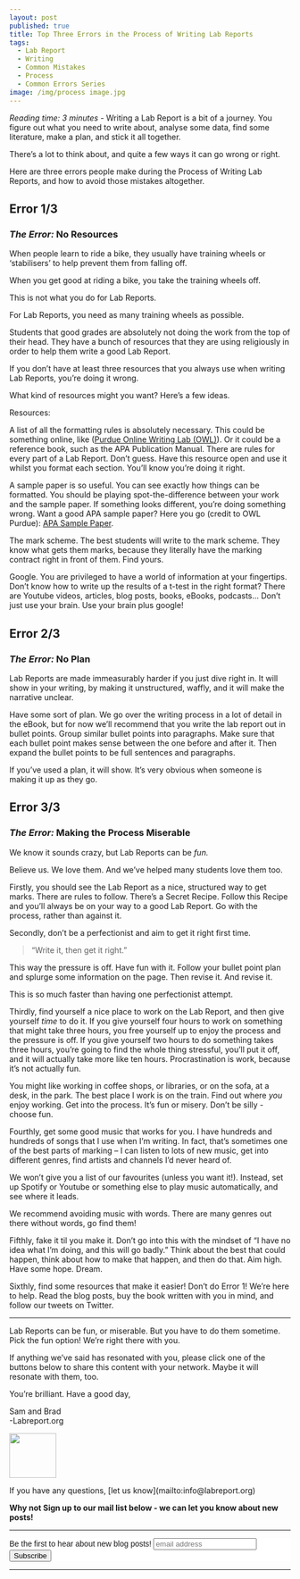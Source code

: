 ```yaml
---
layout: post
published: true
title: Top Three Errors in the Process of Writing Lab Reports
tags:
  - Lab Report
  - Writing
  - Common Mistakes
  - Process
  - Common Errors Series
image: /img/process image.jpg
---
```

_Reading time: 3 minutes_ - Writing a Lab Report is a bit of a journey. You figure out what you need to write about, analyse some data, find some literature, make a plan, and stick it all together.

There’s a lot to think about, and quite a few ways it can go wrong or right.

Here are three errors people make during the Process of Writing Lab Reports, and how to avoid those mistakes altogether.


 
## **Error 1/3**
### *The Error:* No Resources
 
When people learn to ride a bike, they usually have training wheels or ‘stabilisers’ to help prevent them from falling off.

When you get good at riding a bike, you take the training wheels off.

This is not what you do for Lab Reports.

For Lab Reports, you need as many training wheels as possible.

Students that good grades are absolutely not doing the work from the top of their head. They have a bunch of resources that they are using religiously in order to help them write a good Lab Report.

If you don’t have at least three resources that you always use when writing Lab Reports, you’re doing it wrong.

What kind of resources might you want? Here’s a few ideas.

Resources:

A list of all the formatting rules is absolutely necessary. This could be something online, like ([Purdue Online Writing Lab (OWL)](https://owl.purdue.edu/owl/research_and_citation/apa_style/apa_formatting_and_style_guide/general_format.html)). Or it could be a reference book, such as the APA Publication Manual. There are rules for every part of a Lab Report. Don’t guess. Have this resource open and use it whilst you format each section. You’ll know you’re doing it right.

A sample paper is so useful. You can see exactly how things can be formatted. You should be playing spot-the-difference between your work and the sample paper. If something looks different, you’re doing something wrong. Want a good APA sample paper? Here you go (credit to OWL Purdue): [APA Sample Paper](https://owl.purdue.edu/owl/research_and_citation/apa_style/apa_formatting_and_style_guide/apa_sample_paper.html).

The mark scheme. The best students will write to the mark scheme. They know what gets them marks, because they literally have the marking contract right in front of them. Find yours.

Google. You are privileged to have a world of information at your fingertips. Don’t know how to write up the results of a t-test in the right format? There are Youtube videos, articles, blog posts, books, eBooks, podcasts… Don’t just use your brain. Use your brain plus google!

 
## **Error 2/3**
### *The Error:* No Plan
 
Lab Reports are made immeasurably harder if you just dive right in. It will show in your writing, by making it unstructured, waffly, and it will make the narrative unclear.

Have some sort of plan. We go over the writing process in a lot of detail in the eBook, but for now we’ll recommend that you write the lab report out in bullet points. Group similar bullet points into paragraphs. Make sure that each bullet point makes sense between the one before and after it. Then expand the bullet points to be full sentences and paragraphs.

If you’ve used a plan, it will show. It’s very obvious when someone is making it up as they go.


 
## **Error 3/3**
### *The Error:* Making the Process Miserable
 
We know it sounds crazy, but Lab Reports can be _fun._

Believe us. We love them. And we’ve helped many students love them too.

Firstly, you should see the Lab Report as a nice, structured way to get marks. There are rules to follow. There’s a Secret Recipe. Follow this Recipe and you’ll always be on your way to a good Lab Report. Go with the process, rather than against it.

Secondly, don’t be a perfectionist and aim to get it right first time. 

> “Write it, then get it right.”

This way the pressure is off. Have fun with it. Follow your bullet point plan and splurge some information on the page. Then revise it. And revise it.

This is so much faster than having one perfectionist attempt.

Thirdly, find yourself a nice place to work on the Lab Report, and then give yourself _time_ to do it. If you give yourself four hours to work on something that might take three hours, you free yourself up to enjoy the process and the pressure is off. If you give yourself two hours to do something takes three hours, you’re going to find the whole thing stressful, you’ll put it off, and it will actually take more like ten hours. Procrastination is work, because it’s not actually fun.

You might like working in coffee shops, or libraries, or on the sofa, at a desk, in the park. The best place I work is on the train. Find out where _you_ enjoy working. Get into the process. It’s fun or misery. Don’t be silly - choose fun.

Fourthly, get some good music that works for you. I have hundreds and hundreds of songs that I use when I’m writing. In fact, that’s sometimes one of the best parts of marking – I can listen to lots of new music, get into different genres, find artists and channels I’d never heard of. 

We won’t give you a list of our favourites (unless you want it!). Instead, set up Spotify or Youtube or something else to play music automatically, and see where it leads.

We recommend avoiding music with words. There are many genres out there without words, go find them!

Fifthly, fake it til you make it. Don’t go into this with the mindset of “I have no idea what I’m doing, and this will go badly.” Think about the best that could happen, think about how to make that happen, and then do that. Aim high. Have some hope. Dream.

Sixthly, find some resources that make it easier! Don’t do Error 1! We’re here to help. Read the blog posts, buy the book written with you in mind, and follow our tweets on Twitter.



--- 

Lab Reports can be fun, or miserable. But you have to do them sometime. Pick the fun option! We’re right there with you.

If anything we’ve said has resonated with you, please click one of the buttons below to share this content with your network. Maybe it will resonate with them, too.

You’re brilliant. Have a good day,

Sam and Brad  
-Labreport.org  
<p style="text-align: left;"><img src="https://s-ashcroft.github.io/img/avatar-icon.png" alt="" width="84" height="80" /></p>  
If you have any questions, [let us know](mailto:info@labreport.org)

 
**Why not Sign up to our mail list below - we can let you know about new posts!**

---

<!-- Begin Mailchimp Signup Form -->
<link href="//cdn-images.mailchimp.com/embedcode/horizontal-slim-10_7.css" rel="stylesheet" type="text/css">
<style type="text/css">
	#mc_embed_signup{background:#fff; clear:left; font:14px Helvetica,Arial,sans-serif; width:100%;}
	/* Add your own Mailchimp form style overrides in your site stylesheet or in this style block.
	   We recommend moving this block and the preceding CSS link to the HEAD of your HTML file. */
</style>
<div id="mc_embed_signup">
<form action="https://Org.us20.list-manage.com/subscribe/post?u=7d4ac3d81a475c6d44aa19c58&amp;id=6ef2deec11" method="post" id="mc-embedded-subscribe-form" name="mc-embedded-subscribe-form" class="validate" target="_blank" novalidate>
    <div id="mc_embed_signup_scroll">
	<label for="mce-EMAIL">Be the first to hear about new blog posts!</label>
	<input type="email" value="" name="EMAIL" class="email" id="mce-EMAIL" placeholder="email address" required>
    <!-- real people should not fill this in and expect good things - do not remove this or risk form bot signups-->
    <div style="position: absolute; left: -5000px;" aria-hidden="true"><input type="text" name="b_7d4ac3d81a475c6d44aa19c58_6ef2deec11" tabindex="-1" value=""></div>
    <div class="clear"><input type="submit" value="Subscribe" name="subscribe" id="mc-embedded-subscribe" class="button"></div>
    </div>
</form>
</div>

<!--End mc_embed_signup-->

---
